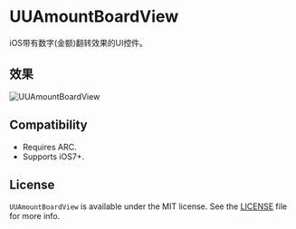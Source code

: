 # UUAmountBoardView
iOS带有数字(金额)翻转效果的UI控件。

## 效果
![UUAmountBoardView](https://raw.githubusercontent.com/iceyouyou/UUAmountBoardView/master/extra/demo.gif)

## Compatibility
- Requires ARC.
- Supports iOS7+.

## License
`UUAmountBoardView` is available under the MIT license. See the [LICENSE](LICENSE) file for more info.